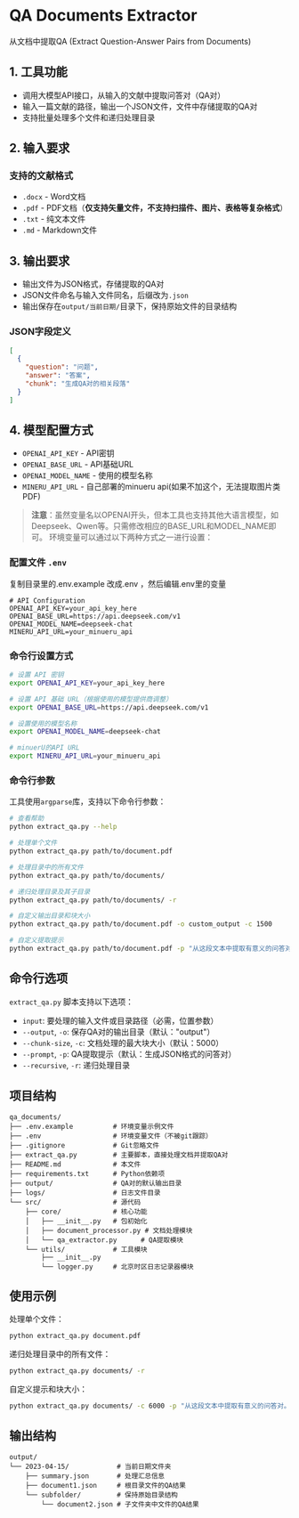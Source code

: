 # QA Documents Extractor

从文档中提取QA (Extract Question-Answer Pairs from Documents)

## 1. 工具功能

- 调用大模型API接口，从输入的文献中提取问答对（QA对）
- 输入一篇文献的路径，输出一个JSON文件，文件中存储提取的QA对
- 支持批量处理多个文件和递归处理目录

## 2. 输入要求

### 支持的文献格式
- `.docx` - Word文档
- `.pdf` - PDF文档（**仅支持矢量文件，不支持扫描件、图片、表格等复杂格式**）
- `.txt` - 纯文本文件
- `.md` - Markdown文件

## 3. 输出要求

- 输出文件为JSON格式，存储提取的QA对
- JSON文件命名与输入文件同名，后缀改为`.json`
- 输出保存在`output/当前日期/`目录下，保持原始文件的目录结构

### JSON字段定义
```json
[
  {
    "question": "问题",
    "answer": "答案",
    "chunk": "生成QA对的相关段落"
  }
]
```

## 4. 模型配置方式

- `OPENAI_API_KEY` - API密钥
- `OPENAI_BASE_URL` - API基础URL
- `OPENAI_MODEL_NAME` - 使用的模型名称
- `MINERU_API_URL` - 自己部署的minueru api(如果不加这个，无法提取图片类PDF)

> **注意**：虽然变量名以OPENAI开头，但本工具也支持其他大语言模型，如Deepseek、Qwen等。只需修改相应的BASE_URL和MODEL_NAME即可。
环境变量可以通过以下两种方式之一进行设置：

### 配置文件 `.env`
复制目录里的.env.example 改成.env ，然后编辑.env里的变量
```
# API Configuration
OPENAI_API_KEY=your_api_key_here
OPENAI_BASE_URL=https://api.deepseek.com/v1
OPENAI_MODEL_NAME=deepseek-chat
MINERU_API_URL=your_minueru_api
```

### 命令行设置方式

```bash
# 设置 API 密钥
export OPENAI_API_KEY=your_api_key_here

# 设置 API 基础 URL（根据使用的模型提供商调整）
export OPENAI_BASE_URL=https://api.deepseek.com/v1

# 设置使用的模型名称
export OPENAI_MODEL_NAME=deepseek-chat

# minuerU的API URL
export MINERU_API_URL=your_minueru_api
```

### 命令行参数

工具使用`argparse`库，支持以下命令行参数：

```bash
# 查看帮助
python extract_qa.py --help

# 处理单个文件
python extract_qa.py path/to/document.pdf

# 处理目录中的所有文件
python extract_qa.py path/to/documents/

# 递归处理目录及其子目录
python extract_qa.py path/to/documents/ -r

# 自定义输出目录和块大小
python extract_qa.py path/to/document.pdf -o custom_output -c 1500

# 自定义提取提示
python extract_qa.py path/to/document.pdf -p "从这段文本中提取有意义的问答对。包括事实信息和关键概念。格式化输出为包含'question','answer'字段的JSON数组。如果没有合适的内容，请返回空数组。"
```

## 命令行选项

`extract_qa.py` 脚本支持以下选项：

- `input`: 要处理的输入文件或目录路径（必需，位置参数）
- `--output`, `-o`: 保存QA对的输出目录（默认："output"）
- `--chunk-size`, `-c`: 文档处理的最大块大小（默认：5000）
- `--prompt`, `-p`: QA提取提示（默认：生成JSON格式的问答对）
- `--recursive`, `-r`: 递归处理目录

## 项目结构

```
qa_documents/
├── .env.example          # 环境变量示例文件
├── .env                  # 环境变量文件（不被git跟踪）
├── .gitignore            # Git忽略文件
├── extract_qa.py         # 主要脚本，直接处理文档并提取QA对
├── README.md             # 本文件
├── requirements.txt      # Python依赖项
├── output/               # QA对的默认输出目录
├── logs/                 # 日志文件目录
└── src/                  # 源代码
    ├── core/             # 核心功能
    │   ├── __init__.py   # 包初始化
    │   ├── document_processor.py # 文档处理模块
    │   └── qa_extractor.py      # QA提取模块
    └── utils/            # 工具模块
        ├── __init__.py
        └── logger.py     # 北京时区日志记录器模块
```

## 使用示例

处理单个文件：
```bash
python extract_qa.py document.pdf
```

递归处理目录中的所有文件：
```bash
python extract_qa.py documents/ -r
```

自定义提示和块大小：
```bash
python extract_qa.py documents/ -c 6000 -p "从这段文本中提取有意义的问答对。包括事实信息和关键概念。格式化输出为包含'question','answer'字段的JSON数组。如果没有合适的内容，请返回空数组。"
```

## 输出结构

```
output/
└── 2023-04-15/            # 当前日期文件夹
    ├── summary.json       # 处理汇总信息
    ├── document1.json     # 根目录文件的QA结果
    └── subfolder/         # 保持原始目录结构
        └── document2.json # 子文件夹中文件的QA结果
```